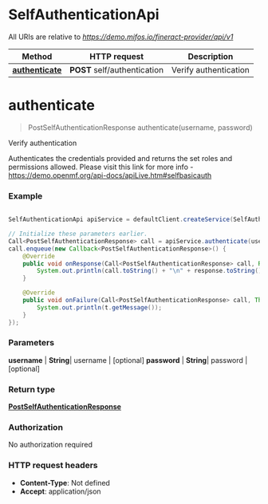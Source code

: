# SelfAuthenticationApi

All URIs are relative to *https://demo.mifos.io/fineract-provider/api/v1*

Method | HTTP request | Description
------------- | ------------- | -------------
[**authenticate**](SelfAuthenticationApi.md#authenticate) | **POST** self/authentication | Verify authentication


<a name="authenticate"></a>
# **authenticate**
> PostSelfAuthenticationResponse authenticate(username, password)

Verify authentication

Authenticates the credentials provided and returns the set roles and permissions allowed.  Please visit this link for more info - https://demo.openmf.org/api-docs/apiLive.htm#selfbasicauth

### Example
```java

SelfAuthenticationApi apiService = defaultClient.createService(SelfAuthenticationApi.class);

// Initialize these parameters earlier.
Call<PostSelfAuthenticationResponse> call = apiService.authenticate(username, password);
call.enqueue(new Callback<PostSelfAuthenticationResponse>() {
    @Override
    public void onResponse(Call<PostSelfAuthenticationResponse> call, Response<PostSelfAuthenticationResponse> response) {
        System.out.println(call.toString() + "\n" + response.toString());
    }

    @Override
    public void onFailure(Call<PostSelfAuthenticationResponse> call, Throwable t) {
        System.out.println(t.getMessage());
    }
});

```

### Parameters

 **username** | **String**| username | [optional]
 **password** | **String**| password | [optional]

### Return type

[**PostSelfAuthenticationResponse**](PostSelfAuthenticationResponse.md)

### Authorization

No authorization required

### HTTP request headers

 - **Content-Type**: Not defined
 - **Accept**: application/json

